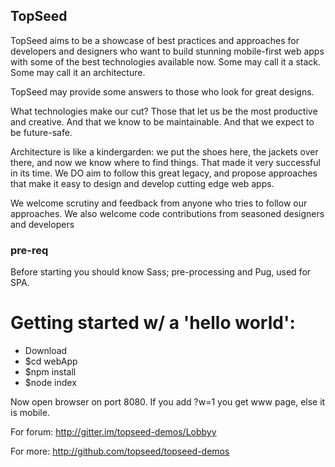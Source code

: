 ## TopSeed

TopSeed aims to be a showcase of best practices and approaches for developers and designers
who want to build stunning mobile-first web apps with some of the best technologies
available now. Some may call it a stack. Some may call it an architecture. 

TopSeed may provide some answers to those 
who look for great designs.

What technologies make our cut? Those that let us be the most
productive and creative. And that we know to be maintainable. And that we expect 
to be future-safe.

Architecture is like a kindergarden: we put the shoes here, the jackets over there,
and now we know where to find things. That made it very successful in its time.
We DO aim to follow this great legacy, and propose approaches that make it easy
to design and develop cutting edge web apps.

We welcome scrutiny and feedback from anyone who tries to follow our approaches. 
We also welcome code contributions from seasoned designers and developers

### pre-req

Before starting you should know Sass; pre-processing and Pug, used for SPA.

# Getting started w/ a 'hello world':

- Download
- $cd webApp
- $npm install
- $node index

Now open browser on port 8080.
If you add ?w=1 you get www page, else it is mobile. 

For forum: http://gitter.im/topseed-demos/Lobbyy

For more: http://github.com/topseed/topseed-demos